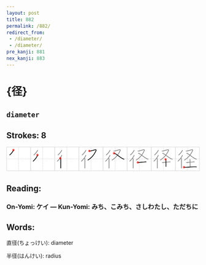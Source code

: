 ```yaml
---
layout: post
title: 882
permalink: /882/
redirect_from:
 - /diameter/
 - /diameter/
pre_kanji: 881
nex_kanji: 883
---
```


# {径}

## `diameter`

## Strokes: 8

<div class="stroke"><img src="../images/E5BE84.png" /></div>

## Reading:

### On-Yomi: ケイ &mdash; Kun-Yomi: みち、こみち、さしわたし、ただちに

## Words:

直径(ちょっけい): diameter

半径(はんけい): radius
